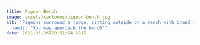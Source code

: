 ```yaml
---
title: Pigeon Bench
image: assets/cartoons/pigeon-bench.jpg
alt: 'Pigeons surround a judge, sitting outside on a bench with brand in his
  hands: "You may approach the bench"'
date: 2021-05-26T20:51:24.281Z
---
```


